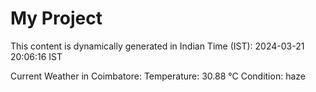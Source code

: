 # My Project

This content is dynamically generated in Indian Time (IST): 2024-03-21 20:06:16 IST


Current Weather in Coimbatore:
Temperature: 30.88 °C
Condition: haze
